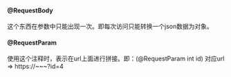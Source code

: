 #### @RequestBody 
这个东西在参数中只能出现一次。即每次访问只能转换一个json数据为对象。

#### @RequestParam
使用这个注释时，表示在url上面进行拼接。即：(@RequestParam int id) 对应url => https://~~~?id=4